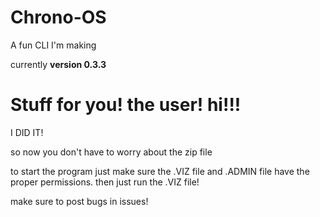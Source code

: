 # Chrono-OS
A fun CLI I'm making

currently **version 0.3.3**
# Stuff for you! the user! hi!!!
I DID IT!

so now you don't have to worry about the zip file

to start the program just make sure the .VIZ file and .ADMIN file have the proper permissions. then just run the .VIZ file!

make sure to post bugs in issues!
